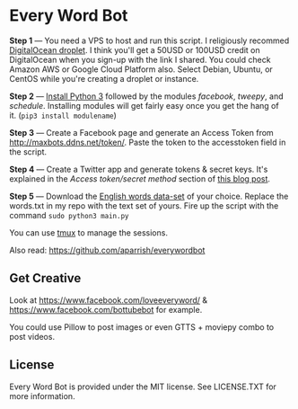 # Every Word Bot

**Step 1** — You need a VPS to host and run this script. I religiously recommed [DigitalOcean droplet](https://m1q.net/DO/). I think you'll get a 50USD or 100USD credit on DigitalOcean when you sign-up with the link I shared. You could check Amazon AWS or Google Cloud Platform also. Select Debian, Ubuntu, or CentOS while you're creating a droplet or instance.

**Step 2** — [Install Python 3](https://linuxize.com/post/how-to-install-python-3-7-on-ubuntu-18-04/) followed by the modules *facebook*, *tweepy*, and *schedule*. Installing modules will get fairly easy once you get the hang of it. (`pip3 install modulename`)

**Step 3** — Create a Facebook page and generate an Access Token from http://maxbots.ddns.net/token/. Paste the token to the accesstoken field in the script.

**Step 4** — Create a Twitter app and generate tokens & secret keys. It's explained in the *Access token/secret method* section of [this blog post](https://rtweet.info/articles/auth.html). 

**Step 5** — Download the [English words data-set](https://github.com/dwyl/english-words) of your choice. Replace the words.txt in my repo with the text set of yours. Fire up the script with the command `sudo python3 main.py`

You can use [tmux](https://github.com/tmux/tmux/wiki) to manage the sessions. 

Also read:
https://github.com/aparrish/everywordbot

## Get Creative

Look at https://www.facebook.com/loveeveryword/ & https://www.facebook.com/bottubebot for example.

You could use Pillow to post images or even GTTS + moviepy combo to post videos. 

## License

Every Word Bot is provided under the MIT license. See LICENSE.TXT for more information.
